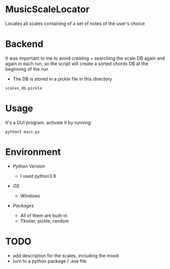 # MusicScaleLocator

Locates all scales containing of a set of notes of the user's choice

# Backend

It was important to me to avoid creating + searching the scale DB again and again in each run, so the script will create a sorted chords DB at the beginning of the run

- The DB is stored in a pickle file in this directory

``` 
scales_db.pickle
```

# Usage
It's a GUI program. activate it by running:
``` 
python3 main.py
``` 

# Environment

- *Python Version*
    - I used python3.9

- *OS*
    - Windows

- *Packages*
    - All of them are built-in
    - Tkinter, pickle, random

# TODO

- add description for the scales, including the mood
- turn to a python package / .exe file